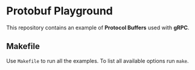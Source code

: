 # Protobuf Playground

This repository contains an example of **Protocol Buffers** used with **gRPC**.

## Makefile

Use `Makefile` to run all the examples. To list all available options run `make`.
